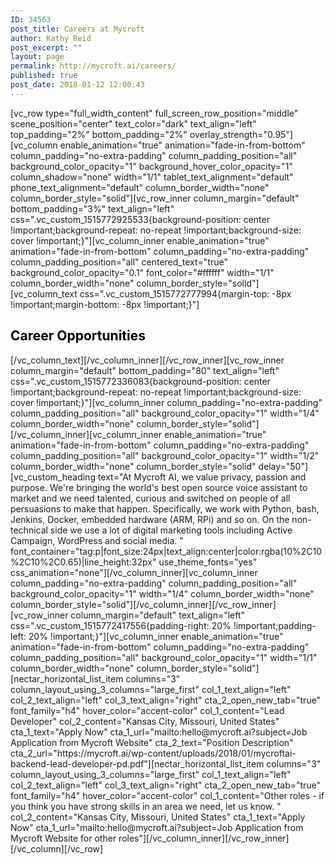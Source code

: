```yaml
---
ID: 34563
post_title: Careers at Mycroft
author: Kathy Reid
post_excerpt: ""
layout: page
permalink: http://mycroft.ai/careers/
published: true
post_date: 2018-01-12 12:00:43
---
```

[vc_row type="full_width_content" full_screen_row_position="middle" scene_position="center" text_color="dark" text_align="left" top_padding="2%" bottom_padding="2%" overlay_strength="0.95"][vc_column enable_animation="true" animation="fade-in-from-bottom" column_padding="no-extra-padding" column_padding_position="all" background_color_opacity="1" background_hover_color_opacity="1" column_shadow="none" width="1/1" tablet_text_alignment="default" phone_text_alignment="default" column_border_width="none" column_border_style="solid"][vc_row_inner column_margin="default" bottom_padding="3%" text_align="left" css=".vc_custom_1515772925533{background-position: center !important;background-repeat: no-repeat !important;background-size: cover !important;}"][vc_column_inner enable_animation="true" animation="fade-in-from-bottom" column_padding="no-extra-padding" column_padding_position="all" centered_text="true" background_color_opacity="0.1" font_color="#ffffff" width="1/1" column_border_width="none" column_border_style="solid"][vc_column_text css=".vc_custom_1515772777994{margin-top: -8px !important;margin-bottom: -8px !important;}"]
<h2><span style="color: #000000;">Career Opportunities</span></h2>
[/vc_column_text][/vc_column_inner][/vc_row_inner][vc_row_inner column_margin="default" bottom_padding="80" text_align="left" css=".vc_custom_1515772336083{background-position: center !important;background-repeat: no-repeat !important;background-size: cover !important;}"][vc_column_inner column_padding="no-extra-padding" column_padding_position="all" background_color_opacity="1" width="1/4" column_border_width="none" column_border_style="solid"][/vc_column_inner][vc_column_inner enable_animation="true" animation="fade-in-from-bottom" column_padding="no-extra-padding" column_padding_position="all" background_color_opacity="1" width="1/2" column_border_width="none" column_border_style="solid" delay="50"][vc_custom_heading text="At Mycroft AI, we value privacy, passion and purpose. We're bringing the world's best open source voice assistant to market and we need talented, curious and switched on people of all persuasions to make that happen. Specifically, we work with Python, bash, Jenkins, Docker, embedded hardware (ARM, RPi) and so on. On the non-technical side we use a lot of digital marketing tools including Active Campaign, WordPress and social media. " font_container="tag:p|font_size:24px|text_align:center|color:rgba(10%2C10%2C10%2C0.65)|line_height:32px" use_theme_fonts="yes" css_animation="none"][/vc_column_inner][vc_column_inner column_padding="no-extra-padding" column_padding_position="all" background_color_opacity="1" width="1/4" column_border_width="none" column_border_style="solid"][/vc_column_inner][/vc_row_inner][vc_row_inner column_margin="default" text_align="left" css=".vc_custom_1515772417556{padding-right: 20% !important;padding-left: 20% !important;}"][vc_column_inner enable_animation="true" animation="fade-in-from-bottom" column_padding="no-extra-padding" column_padding_position="all" background_color_opacity="1" width="1/1" column_border_width="none" column_border_style="solid"][nectar_horizontal_list_item columns="3" column_layout_using_3_columns="large_first" col_1_text_align="left" col_2_text_align="left" col_3_text_align="right" cta_2_open_new_tab="true" font_family="h4" hover_color="accent-color" col_1_content="Lead Developer" col_2_content="Kansas City, Missouri, United States" cta_1_text="Apply Now" cta_1_url="mailto:hello@mycroft.ai?subject=Job Application from Mycroft Website" cta_2_text="Position Description" cta_2_url="https://mycroft.ai/wp-content/uploads/2018/01/mycroftai-backend-lead-developer-pd.pdf"][nectar_horizontal_list_item columns="3" column_layout_using_3_columns="large_first" col_1_text_align="left" col_2_text_align="left" col_3_text_align="right" cta_2_open_new_tab="true" font_family="h4" hover_color="accent-color" col_1_content="Other roles - if you think you have strong skills in an area we need, let us know. " col_2_content="Kansas City, Missouri, United States" cta_1_text="Apply Now" cta_1_url="mailto:hello@mycroft.ai?subject=Job Application from Mycroft Website for other roles"][/vc_column_inner][/vc_row_inner][/vc_column][/vc_row]